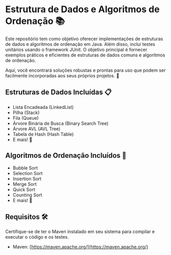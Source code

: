 # Estrutura de Dados e Algoritmos de Ordenação 📚

Este repositório tem como objetivo oferecer implementações de estruturas de dados e algoritmos de ordenação em Java. Além disso, inclui testes unitários usando o framework JUnit. O objetivo principal é fornecer exemplos práticos e eficientes de estruturas de dados comuns e algoritmos de ordenação.

Aqui, você encontrará soluções robustas e prontas para uso que podem ser facilmente incorporadas aos seus próprios projetos. 🚀

## Estruturas de Dados Incluídas 📋

- Lista Encadeada (LinkedList)
- Pilha (Stack)
- Fila (Queue)
- Árvore Binária de Busca (Binary Search Tree)
- Árvore AVL (AVL Tree)
- Tabela de Hash (Hash Table)
- E mais! 🚀

## Algoritmos de Ordenação Incluídos 🔄

- Bubble Sort
- Selection Sort
- Insertion Sort
- Merge Sort
- Quick Sort
- Counting Sort
- E mais! 🚀

## Requisitos 🛠️

Certifique-se de ter o Maven instalado em seu sistema para compilar e executar o código e os testes.

- Maven: [https://maven.apache.org/](https://maven.apache.org/)

